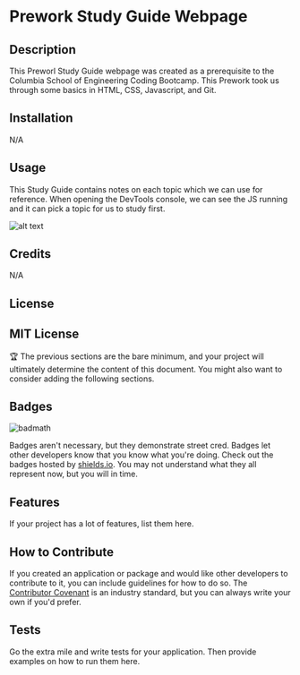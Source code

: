 # Prework Study Guide Webpage

## Description

This Preworl Study Guide webpage was created as a prerequisite to the Columbia School of Engineering Coding Bootcamp. This Prework took us through some basics in HTML, CSS, Javascript, and Git.


## Installation

N/A

## Usage

This Study Guide contains notes on each topic which we can use for reference. When opening the DevTools console, we can see the JS running and it can pick a topic for us to study first.

![alt text](assets/images/screenshot.png)

## Credits

N/A

## License

MIT License
---

🏆 The previous sections are the bare minimum, and your project will ultimately determine the content of this document. You might also want to consider adding the following sections.

## Badges

![badmath](https://img.shields.io/github/languages/top/nielsenjared/badmath)

Badges aren't necessary, but they demonstrate street cred. Badges let other developers know that you know what you're doing. Check out the badges hosted by [shields.io](https://shields.io/). You may not understand what they all represent now, but you will in time.

## Features

If your project has a lot of features, list them here.

## How to Contribute

If you created an application or package and would like other developers to contribute to it, you can include guidelines for how to do so. The [Contributor Covenant](https://www.contributor-covenant.org/) is an industry standard, but you can always write your own if you'd prefer.

## Tests

Go the extra mile and write tests for your application. Then provide examples on how to run them here.